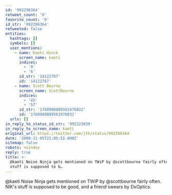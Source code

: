 ```yaml
---
id: '992296364'
retweet_count: '0'
favorite_count: '0'
id_str: '992296364'
retweeted: false
entities:
  hashtags: []
  symbols: []
  user_mentions:
    - name: Kaeti Hinck
      screen_name: kaeti
      indices:
        - '0'
        - '6'
      id_str: '14122787'
      id: '14122787'
    - name: Scott Bourne
      screen_name: ScottBourne
      indices:
        - '45'
        - '57'
      id_str: '1760980889561976832'
      id: '1760980889561976832'
  urls: []
in_reply_to_status_id_str: '992223839'
in_reply_to_screen_name: kaeti
original_url: https://twitter.com/jth/status/992296364
date: '2008-11-05T21:05:52.000Z'
sitemap: false
robots: noindex
reply: true
title: >-
  @kaeti Noise Ninja gets mentioned on TWiP by @scottbourne fairly often. NIK's
  stuff is supposed to b…
---
```


@kaeti Noise Ninja gets mentioned on TWiP by @scottbourne fairly often. NIK's stuff is supposed to be good, and a friend swears by DxOptics.